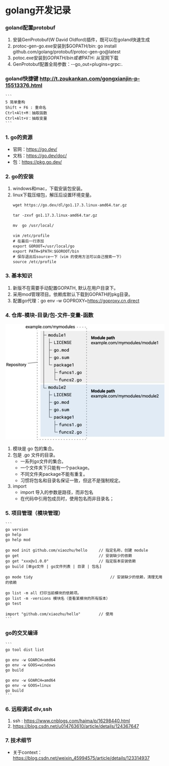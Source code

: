 # golang开发记录

### goland配置protobuf
1. 安装GenProtobuf(W David Oldford)插件，既可以在goland快速生成
2. protoc-gen-go.exe安装到$GOPATH/bin: go install github.com/golang/protobuf/protoc-gen-go@latest
3. potoc.exe安装到$GOPATH/bin或者$PATH: 从官网下载
4. GenProtobuf配置全局参数：--go_out=plugins=grpc:.

### goland快捷键 http://t.zoukankan.com/gongxianjin-p-15513376.html
    ```
    5 简单重构
    Shift + F6 : 重命名
    Ctrl+Alt+M：抽取函数
    Ctrl+Alt+V：抽取变量
    ```

### 1. go的资源
- 官网：https://go.dev/
- 文档：https://go.dev/doc/
- 包：https://pkg.go.dev/

### 2. go的安装
1. windows和mac，下载安装包安装。
2. linux下载压缩包，解压后设置环境变量。
    ```
    wget https://go.dev/dl/go1.17.3.linux-amd64.tar.gz
   
    tar -zxvf go1.17.3.linux-amd64.tar.gz
   
    mv  go /usr/local/
   
    vim /etc/profile
    # 在最后一行添加
    export GOROOT=/usr/local/go
    export PATH=$PATH:$GOROOT/bin
    # 保存退出后source一下（vim 的使用方法可以自己搜索一下）
    source /etc/profile
    ```
### 3. 基本知识
1. 新版不在需要手动配置GOPATH, 默认在用户目录下。
2. 采用mod管理项目。依赖库默认下载到GOPATH的pkg目录。
3. 配置go代理：go env -w GOPROXY=https://goproxy.cn,direct

### 4. 仓库-模块-目录/包-文件-变量-函数
![](.golang_images/go_tree.jpeg)
1. 模块是 go 包的集合。
2. 包是 .go 文件的目录。
    - 一系列go文件的集合。
    - 一个文件夹下只能有一个package。
    - 不同文件夹package不能有重复。
    - 习惯将包名和目录名保证一致，但这不是强制规定。
3. import
    - import 导入的参数是路径，而非包名
    - 在代码中引用包成员时，使用包名而非目录名；

### 5. 项目管理（模块管理）
    ```
    go version
    go help
    go help mod
    
    go mod init github.com/xiaozhu/hello     // 指定名称，创建 module
    go get                                   // 安装缺少的依赖
    go get "xxx@v1.0.0"                      // 指定版本安装依赖
    go build [单go文件 | go文件列表 | 目录 | 包名]
    
    go mode tidy                                  // 安装缺少的依赖，清理无用的依赖
    
    go list -m all 打印当前模块的依赖项。
    go list -m -versions 模块名（查看某模块的所有版本）
    go test
    
    import "github.com/xiaozhu/hello"        // 使用
    ```

### go的交叉编译

    ```
    go tool dist list

    go env -w GOARCH=amd64
    go env -w GOOS=windows
    go build
    
    go env -w GOARCH=amd64
    go env -w GOOS=linux
    go build
    ```

### 6. 远程调试 dlv,ssh
1. ssh : https://www.cnblogs.com/haima/p/16298440.html
2. https://blog.csdn.net/u014763610/article/details/124367647

### 7. 技术细节
 - 关于context：https://blog.csdn.net/weixin_45994575/article/details/123314937
 
